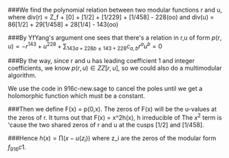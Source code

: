 
###We find the polynomial relation between two modular functions r and u,
where div(r) = Z_f + [0] + [1/2] + [1/229] + [1/458] - 228(oo) and div(u) =  86[1/2] + 29[1/458] + 28[1/4] - 143(oo)

###By YfYang's argument one sees that there's a relation in r,u of form
    $p(r,u) = -r^143 + u^228 + \sum_{143a+228b \leq 143+228} c_{a,b}r^au^b = 0$

###By the way, since r and u has leading coefficient 1 and integer coefficients, we know $p(r,u) \in ZZ[r,u]$, so we could
also do a multimodular algorithm.

We use the code in 916c-new.sage to cancel the poles until we get a holomorphic function which must be a constant.

###Then we define F(x) = p(0,x). The zeros of F(x) will be the u-values at the zeros of r. It turns out that
        F(x)  = x^2h(x), h irreducible of
The $x^2$ term is 'cause the two shared zeros of r and u at the cusps [1/2] and [1/458].

###Hence $h(x) =  \prod (x - u(z_i))$ where z_i are the zeros of the modular form $f_916c1$. 

